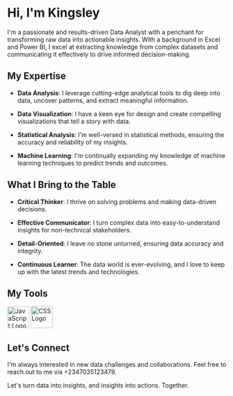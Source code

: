 # Hi, I'm Kingsley

I'm a passionate and results-driven Data Analyst with a penchant for transforming raw data into actionable insights. With a background in Excel and Power BI, I excel at extracting knowledge from complex datasets and communicating it effectively to drive informed decision-making.

## My Expertise

- **Data Analysis**: I leverage cutting-edge analytical tools to dig deep into data, uncover patterns, and extract meaningful information.

- **Data Visualization**: I have a keen eye for design and create compelling visualizations that tell a story with data.

- **Statistical Analysis**: I'm well-versed in statistical methods, ensuring the accuracy and reliability of my insights.

- **Machine Learning**: I'm continually expanding my knowledge of machine learning techniques to predict trends and outcomes.

## What I Bring to the Table

- **Critical Thinker**: I thrive on solving problems and making data-driven decisions.

- **Effective Communicator**: I turn complex data into easy-to-understand insights for non-technical stakeholders.

- **Detail-Oriented**: I leave no stone unturned, ensuring data accuracy and integrity.

- **Continuous Learner**: The data world is ever-evolving, and I love to keep up with the latest trends and technologies.

## My Tools
<img src="https://cdn.worldvectorlogo.com/logos/javascript.svg" alt="JavaScript Logo" width="50" height="50"/> <img src="https://cdn.worldvectorlogo.com/logos/css3.svg" alt="CSS Logo" width="50" height="50"/>

## Let's Connect

I'm always interested in new data challenges and collaborations. Feel free to reach out to me via +2347035123479.

Let's turn data into insights, and insights into actions. Together.


